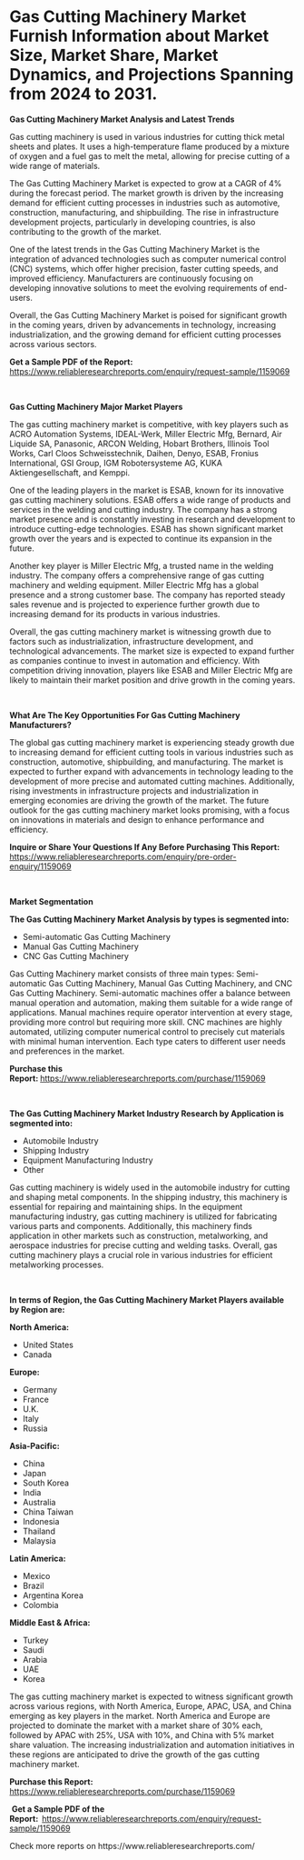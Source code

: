 <p><h1>Gas Cutting Machinery Market Furnish Information about Market Size, Market Share, Market Dynamics, and Projections Spanning from 2024 to 2031.</h1></p><p><strong>Gas Cutting Machinery Market Analysis and Latest Trends</strong></p>
<p><p>Gas cutting machinery is used in various industries for cutting thick metal sheets and plates. It uses a high-temperature flame produced by a mixture of oxygen and a fuel gas to melt the metal, allowing for precise cutting of a wide range of materials.</p><p>The Gas Cutting Machinery Market is expected to grow at a CAGR of 4% during the forecast period. The market growth is driven by the increasing demand for efficient cutting processes in industries such as automotive, construction, manufacturing, and shipbuilding. The rise in infrastructure development projects, particularly in developing countries, is also contributing to the growth of the market.</p><p>One of the latest trends in the Gas Cutting Machinery Market is the integration of advanced technologies such as computer numerical control (CNC) systems, which offer higher precision, faster cutting speeds, and improved efficiency. Manufacturers are continuously focusing on developing innovative solutions to meet the evolving requirements of end-users.</p><p>Overall, the Gas Cutting Machinery Market is poised for significant growth in the coming years, driven by advancements in technology, increasing industrialization, and the growing demand for efficient cutting processes across various sectors.</p></p>
<p><strong>Get a Sample PDF of the Report:&nbsp;</strong> <a href="https://www.reliableresearchreports.com/enquiry/request-sample/1159069">https://www.reliableresearchreports.com/enquiry/request-sample/1159069</a></p>
<p>&nbsp;</p>
<p><strong>Gas Cutting Machinery Major Market Players</strong></p>
<p><p>The gas cutting machinery market is competitive, with key players such as ACRO Automation Systems, IDEAL-Werk, Miller Electric Mfg, Bernard, Air Liquide SA, Panasonic, ARCON Welding, Hobart Brothers, Illinois Tool Works, Carl Cloos Schweisstechnik, Daihen, Denyo, ESAB, Fronius International, GSI Group, IGM Robotersysteme AG, KUKA Aktiengesellschaft, and Kemppi.</p><p>One of the leading players in the market is ESAB, known for its innovative gas cutting machinery solutions. ESAB offers a wide range of products and services in the welding and cutting industry. The company has a strong market presence and is constantly investing in research and development to introduce cutting-edge technologies. ESAB has shown significant market growth over the years and is expected to continue its expansion in the future.</p><p>Another key player is Miller Electric Mfg, a trusted name in the welding industry. The company offers a comprehensive range of gas cutting machinery and welding equipment. Miller Electric Mfg has a global presence and a strong customer base. The company has reported steady sales revenue and is projected to experience further growth due to increasing demand for its products in various industries.</p><p>Overall, the gas cutting machinery market is witnessing growth due to factors such as industrialization, infrastructure development, and technological advancements. The market size is expected to expand further as companies continue to invest in automation and efficiency. With competition driving innovation, players like ESAB and Miller Electric Mfg are likely to maintain their market position and drive growth in the coming years.</p></p>
<p>&nbsp;</p>
<p><strong>What Are The Key Opportunities For Gas Cutting Machinery Manufacturers?</strong></p>
<p><p>The global gas cutting machinery market is experiencing steady growth due to increasing demand for efficient cutting tools in various industries such as construction, automotive, shipbuilding, and manufacturing. The market is expected to further expand with advancements in technology leading to the development of more precise and automated cutting machines. Additionally, rising investments in infrastructure projects and industrialization in emerging economies are driving the growth of the market. The future outlook for the gas cutting machinery market looks promising, with a focus on innovations in materials and design to enhance performance and efficiency.</p></p>
<p><strong>Inquire or Share Your Questions If Any Before Purchasing This Report:</strong> <a href="https://www.reliableresearchreports.com/enquiry/pre-order-enquiry/1159069">https://www.reliableresearchreports.com/enquiry/pre-order-enquiry/1159069</a></p>
<p>&nbsp;</p>
<p><strong>Market Segmentation</strong></p>
<p><strong>The Gas Cutting Machinery Market Analysis by types is segmented into:</strong></p>
<p><ul><li>Semi-automatic Gas Cutting Machinery</li><li>Manual Gas Cutting Machinery</li><li>CNC Gas Cutting Machinery</li></ul></p>
<p><p>Gas Cutting Machinery market consists of three main types: Semi-automatic Gas Cutting Machinery, Manual Gas Cutting Machinery, and CNC Gas Cutting Machinery. Semi-automatic machines offer a balance between manual operation and automation, making them suitable for a wide range of applications. Manual machines require operator intervention at every stage, providing more control but requiring more skill. CNC machines are highly automated, utilizing computer numerical control to precisely cut materials with minimal human intervention. Each type caters to different user needs and preferences in the market.</p></p>
<p><strong>Purchase this Report:&nbsp;</strong><a href="https://www.reliableresearchreports.com/purchase/1159069">https://www.reliableresearchreports.com/purchase/1159069</a></p>
<p>&nbsp;</p>
<p><strong>The Gas Cutting Machinery Market Industry Research by Application is segmented into:</strong></p>
<p><ul><li>Automobile Industry</li><li>Shipping Industry</li><li>Equipment Manufacturing Industry</li><li>Other</li></ul></p>
<p><p>Gas cutting machinery is widely used in the automobile industry for cutting and shaping metal components. In the shipping industry, this machinery is essential for repairing and maintaining ships. In the equipment manufacturing industry, gas cutting machinery is utilized for fabricating various parts and components. Additionally, this machinery finds application in other markets such as construction, metalworking, and aerospace industries for precise cutting and welding tasks. Overall, gas cutting machinery plays a crucial role in various industries for efficient metalworking processes.</p></p>
<p>&nbsp;</p>
<p><strong>In terms of Region, the Gas Cutting Machinery Market Players available by Region are:</strong></p>
<p>
    <p> <strong> North America: </strong>
        <ul>
            <li>United States</li>
            <li>Canada</li>
        </ul>
        </p> 
    <p> <strong> Europe: </strong>
        <ul>
            <li>Germany</li>
            <li>France</li>
            <li>U.K.</li>
            <li>Italy</li>
            <li>Russia</li>
        </ul>
        </p> 
    <p> <strong> Asia-Pacific: </strong>
        <ul>
            <li>China</li>
            <li>Japan</li>
            <li>South Korea</li>
            <li>India</li>
            <li>Australia</li>
            <li>China Taiwan</li>
            <li>Indonesia</li>
            <li>Thailand</li>
            <li>Malaysia</li>
        </ul>
        </p> 
    <p> <strong> Latin America: </strong>
        <ul>
            <li>Mexico</li>
            <li>Brazil</li>
            <li>Argentina Korea</li>
            <li>Colombia</li>
        </ul>
        </p> 
    <p> <strong> Middle East & Africa: </strong>
        <ul>
            <li>Turkey</li>
            <li>Saudi</li>
            <li>Arabia</li>
            <li>UAE</li>
            <li>Korea</li>
        </ul>
    </p>
    </p>
<p><p>The gas cutting machinery market is expected to witness significant growth across various regions, with North America, Europe, APAC, USA, and China emerging as key players in the market. North America and Europe are projected to dominate the market with a market share of 30% each, followed by APAC with 25%, USA with 10%, and China with 5% market share valuation. The increasing industrialization and automation initiatives in these regions are anticipated to drive the growth of the gas cutting machinery market.</p></p>
<p><strong>Purchase this Report: </strong><a href="https://www.reliableresearchreports.com/purchase/1159069">https://www.reliableresearchreports.com/purchase/1159069</a></p>
<p>&nbsp;<strong>Get a Sample PDF of the Report:&nbsp;&nbsp;</strong><a href="https://www.reliableresearchreports.com/enquiry/request-sample/1159069">https://www.reliableresearchreports.com/enquiry/request-sample/1159069</a></p>
<p><strong></strong></p>
<p>Check more reports on https://www.reliableresearchreports.com/</p>